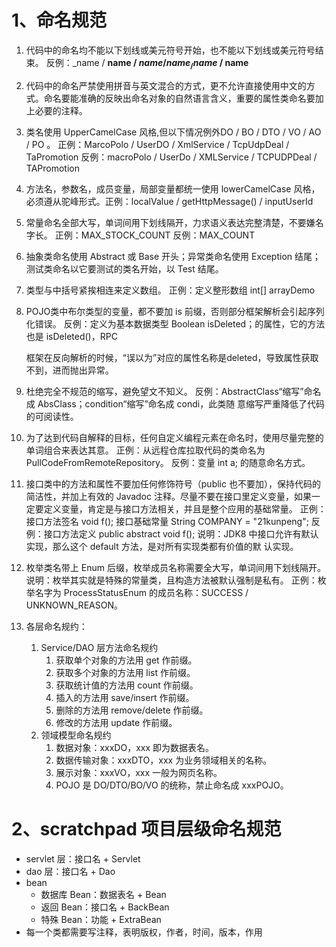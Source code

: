 # 1、命名规范

1. 代码中的命名均不能以下划线或美元符号开始，也不能以下划线或美元符号结束。 反例：_name / __name / $name / name_ / name$ / name__ 

2. 代码中的命名严禁使用拼音与英文混合的方式，更不允许直接使用中文的方式。命名要能准确的反映出命名对象的自然语言含义，重要的属性类命名要加上必要的注释。

3. 类名使用 UpperCamelCase 风格,但以下情况例外DO / BO / DTO / VO / AO / PO 。 正例：MarcoPolo / UserDO / XmlService / TcpUdpDeal / TaPromotion 反例：macroPolo / UserDo / XMLService / TCPUDPDeal / TAPromotion 

4. 方法名，参数名，成员变量，局部变量都统一使用 lowerCamelCase 风格，必须遵从驼峰形式。正例：localValue / getHttpMessage() / inputUserId

5. 常量命名全部大写，单词间用下划线隔开，力求语义表达完整清楚，不要嫌名字长。 正例：MAX_STOCK_COUNT 反例：MAX_COUNT

6. 抽象类命名使用 Abstract 或 Base 开头；异常类命名使用 Exception 结尾；测试类命名以它要测试的类名开始，以 Test 结尾。

7. 类型与中括号紧挨相连来定义数组。 正例：定义整形数组 int[] arrayDemo

8. POJO类中布尔类型的变量，都不要加 is 前缀，否则部分框架解析会引起序列化错误。 反例：定义为基本数据类型 Boolean isDeleted；的属性，它的方法也是 isDeleted()，RPC

   框架在反向解析的时候，“误以为”对应的属性名称是deleted，导致属性获取不到，进而抛出异常。

9. 杜绝完全不规范的缩写，避免望文不知义。 反例：AbstractClass“缩写”命名成 AbsClass；condition“缩写”命名成 condi，此类随 意缩写严重降低了代码的可阅读性。

10. 为了达到代码自解释的目标，任何自定义编程元素在命名时，使用尽量完整的单词组合来表达其意。 正例：从远程仓库拉取代码的类命名为 PullCodeFromRemoteRepository。 反例：变量 int a; 的随意命名方式。

11. 接口类中的方法和属性不要加任何修饰符号（public 也不要加），保持代码的简洁性，并加上有效的 Javadoc 注释。尽量不要在接口里定义变量，如果一定要定义变量，肯定是与接口方法相关，并且是整个应用的基础常量。 正例：接口方法签名 void f(); 接口基础常量 String COMPANY = "21kunpeng"; 反例：接口方法定义 public abstract void f(); 说明：JDK8 中接口允许有默认实现，那么这个 default 方法，是对所有实现类都有价值的默 认实现。

12. 枚举类名带上 Enum 后缀，枚举成员名称需要全大写，单词间用下划线隔开。 说明：枚举其实就是特殊的常量类，且构造方法被默认强制是私有。 正例：枚举名字为 ProcessStatusEnum 的成员名称：SUCCESS / UNKNOWN_REASON。 

13. 各层命名规约：  

    1. Service/DAO 层方法命名规约   
       1. 获取单个对象的方法用 get 作前缀。 
       2. 获取多个对象的方法用 list 作前缀。    
       3. 获取统计值的方法用 count 作前缀。
       4. 插入的方法用 save/insert 作前缀。
       5. 删除的方法用 remove/delete 作前缀。
       6. 修改的方法用 update 作前缀。
    2. 领域模型命名规约
       1. 数据对象：xxxDO，xxx 即为数据表名。
       2. 数据传输对象：xxxDTO，xxx 为业务领域相关的名称。
       3. 展示对象：xxxVO，xxx 一般为网页名称。
       4. POJO 是 DO/DTO/BO/VO 的统称，禁止命名成 xxxPOJO。

# 2、scratchpad 项目层级命名规范

- servlet 层：接口名 + Servlet
- dao 层：接口名 + Dao
- bean
  - 数据库 Bean：数据表名 + Bean
  - 返回 Bean：接口名 + BackBean
  - 特殊 Bean：功能 + ExtraBean
- 每一个类都需要写注释，表明版权，作者，时间，版本，作用